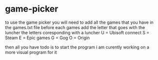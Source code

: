 # game-picker
to use the game picker you will need to add all the games that you have in the games.txt file before each games add the letter that goes with the luncher
the letters coresponding with a luncher
U = Ubisoft connect
S = Steam
E = Epic games
G = Gog
O = Origin

then all you have todo is to start the program
i am curently working on a more visual program for it

